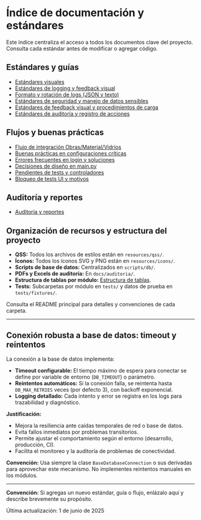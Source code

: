 # Índice de documentación y estándares

Este índice centraliza el acceso a todos los documentos clave del proyecto. Consulta cada estándar antes de modificar o agregar código.

## Estándares y guías
- [Estándares visuales](estandares_visuales.md)
- [Estándares de logging y feedback visual](estandares_logging.md)
- [Formato y rotación de logs (JSON y texto)](estandares_logging.md#formato-json-y-rotacion)
- [Estándares de seguridad y manejo de datos sensibles](estandares_seguridad.md)
- [Estándares de feedback visual y procedimientos de carga](estandares_feedback.md)
- [Estándares de auditoría y registro de acciones](estandares_auditoria.md)

## Flujos y buenas prácticas
- [Flujo de integración Obras/Material/Vidrios](flujo_obras_material_vidrios.md)
- [Buenas prácticas en configuraciones críticas](buenas_practicas_configuraciones_criticas.md)
- [Errores frecuentes en login y soluciones](errores_frecuentes_login.md)
- [Decisiones de diseño en main.py](decisiones_main.md)
- [Pendientes de tests y controladores](pendientes_tests_y_controladores.md)
- [Bloqueo de tests UI y motivos](bloqueo_tests_ui.md)

## Auditoría y reportes
- [Auditoría y reportes](auditoria/README.md)

## Organización de recursos y estructura del proyecto

- **QSS:** Todos los archivos de estilos están en `resources/qss/`.
- **Íconos:** Todos los íconos SVG y PNG están en `resources/icons/`.
- **Scripts de base de datos:** Centralizados en `scripts/db/`.
- **PDFs y Excels de auditoría:** En `docs/auditoria/`.
- **Estructura de tablas por módulo:** [Estructura de tablas](estructura_tablas_por_modulo.md).
- **Tests:** Subcarpetas por módulo en `tests/` y datos de prueba en `tests/fixtures/`.

Consulta el README principal para detalles y convenciones de cada carpeta.

---

## Conexión robusta a base de datos: timeout y reintentos

La conexión a la base de datos implementa:
- **Timeout configurable:** El tiempo máximo de espera para conectar se define por variable de entorno (`DB_TIMEOUT`) o parámetro.
- **Reintentos automáticos:** Si la conexión falla, se reintenta hasta `DB_MAX_RETRIES` veces (por defecto 3), con backoff exponencial.
- **Logging detallado:** Cada intento y error se registra en los logs para trazabilidad y diagnóstico.

**Justificación:**
- Mejora la resiliencia ante caídas temporales de red o base de datos.
- Evita fallos inmediatos por problemas transitorios.
- Permite ajustar el comportamiento según el entorno (desarrollo, producción, CI).
- Facilita el monitoreo y la auditoría de problemas de conectividad.

**Convención:** Usa siempre la clase `BaseDatabaseConnection` o sus derivadas para aprovechar este mecanismo. No implementes reintentos manuales en los módulos.

---

**Convención:** Si agregas un nuevo estándar, guía o flujo, enlázalo aquí y describe brevemente su propósito.

Última actualización: 1 de junio de 2025
